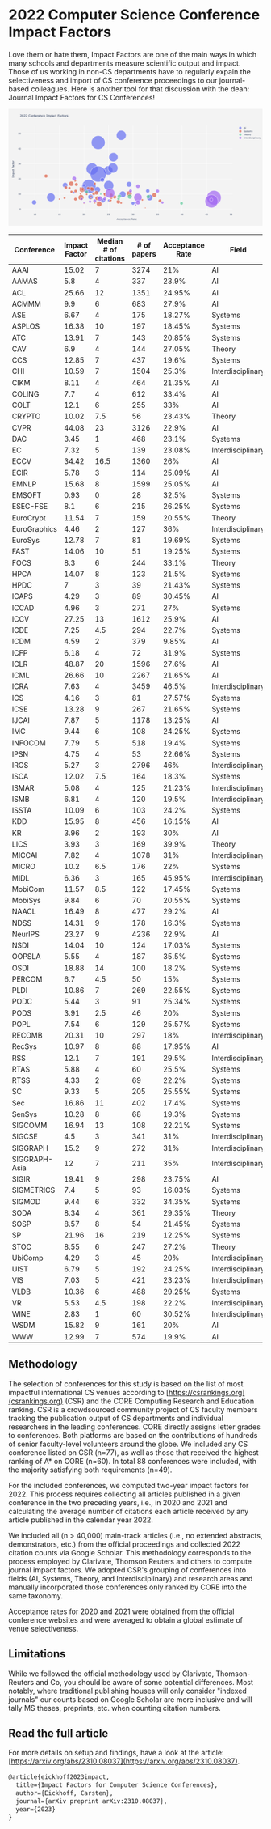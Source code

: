 # 2022 Computer Science Conference Impact Factors

Love them or hate them, Impact Factors are one of the main ways in which many schools and departments measure scientific output and impact. Those of us working in non-CS departments have to regularly expain the selectiveness and import of CS conference proceedings to our journal-based colleagues. Here is another tool for that discussion with the dean: Journal Impact Factors for CS Conferences!

[![Alt text](if2022.png)](https://eickhoff.github.io/csimpact/)
								
<table class="sortable">
  <thead>
    <tr>
      <th>Conference</th>
      <th>Impact Factor</th>
      <th>Median # of citations</th>
      <th># of papers</th>
      <th>Acceptance Rate</th>
      <th>Field</th>
    </tr>
  </thead>
  <tbody>
    <tr>
      <td>AAAI</td>
      <td>15.02</td>
      <td>7</td>
      <td>3274</td>
      <td>21%</td>
      <td>AI</td>
    </tr>
    <tr>
      <td>AAMAS</td>
      <td>5.8</td>
      <td>4</td>
      <td>337</td>
      <td>23.9%</td>
      <td>AI</td>
    </tr>
    <tr>
      <td>ACL</td>
      <td>25.66</td>
      <td>12</td>
      <td>1351</td>
      <td>24.95%</td>
      <td>AI</td>
    </tr>
    <tr>
      <td>ACMMM</td>
      <td>9.9</td>
      <td>6</td>
      <td>683</td>
      <td>27.9%</td>
      <td>AI</td>
    </tr>
    <tr>
      <td>ASE</td>
      <td>6.67</td>
      <td>4</td>
      <td>175</td>
      <td>18.27%</td>
      <td>Systems</td>
    </tr>
    <tr>
      <td>ASPLOS</td>
      <td>16.38</td>
      <td>10</td>
      <td>197</td>
      <td>18.45%</td>
      <td>Systems</td>
    </tr>
    <tr>
      <td>ATC</td>
      <td>13.91</td>
      <td>7</td>
      <td>143</td>
      <td>20.85%</td>
      <td>Systems</td>
    </tr>
    <tr>
      <td>CAV</td>
      <td>6.9</td>
      <td>4</td>
      <td>144</td>
      <td>27.05%</td>
      <td>Theory</td>
    </tr>
    <tr>
      <td>CCS</td>
      <td>12.85</td>
      <td>7</td>
      <td>437</td>
      <td>19.6%</td>
      <td>Systems</td>
    </tr>
    <tr>
      <td>CHI</td>
      <td>10.59</td>
      <td>7</td>
      <td>1504</td>
      <td>25.3%</td>
      <td>Interdisciplinary</td>
    </tr>
    <tr>
      <td>CIKM</td>
      <td>8.11</td>
      <td>4</td>
      <td>464</td>
      <td>21.35%</td>
      <td>AI</td>
    </tr>
    <tr>
      <td>COLING</td>
      <td>7.7</td>
      <td>4</td>
      <td>612</td>
      <td>33.4%</td>
      <td>AI</td>
    </tr>
    <tr>
      <td>COLT</td>
      <td>12.1</td>
      <td>6</td>
      <td>255</td>
      <td>33%</td>
      <td>AI</td>
    </tr>
    <tr>
      <td>CRYPTO</td>
      <td>10.02</td>
      <td>7.5</td>
      <td>56</td>
      <td>23.43%</td>
      <td>Theory</td>
    </tr>
    <tr>
      <td>CVPR</td>
      <td>44.08</td>
      <td>23</td>
      <td>3126</td>
      <td>22.9%</td>
      <td>AI</td>
    </tr>
    <tr>
      <td>DAC</td>
      <td>3.45</td>
      <td>1</td>
      <td>468</td>
      <td>23.1%</td>
      <td>Systems</td>
    </tr>
    <tr>
      <td>EC</td>
      <td>7.32</td>
      <td>5</td>
      <td>139</td>
      <td>23.08%</td>
      <td>Interdisciplinary</td>
    </tr>
    <tr>
      <td>ECCV</td>
      <td>34.42</td>
      <td>16.5</td>
      <td>1360</td>
      <td>26%</td>
      <td>AI</td>
    </tr>
    <tr>
      <td>ECIR</td>
      <td>5.78</td>
      <td>3</td>
      <td>114</td>
      <td>25.09%</td>
      <td>AI</td>
    </tr>
    <tr>
      <td>EMNLP</td>
      <td>15.68</td>
      <td>8</td>
      <td>1599</td>
      <td>25.05%</td>
      <td>AI</td>
    </tr>
    <tr>
      <td>EMSOFT</td>
      <td>0.93</td>
      <td>0</td>
      <td>28</td>
      <td>32.5%</td>
      <td>Systems</td>
    </tr>
    <tr>
      <td>ESEC-FSE</td>
      <td>8.1</td>
      <td>6</td>
      <td>215</td>
      <td>26.25%</td>
      <td>Systems</td>
    </tr>
    <tr>
      <td>EuroCrypt</td>
      <td>11.54</td>
      <td>7</td>
      <td>159</td>
      <td>20.55%</td>
      <td>Theory</td>
    </tr>
    <tr>
      <td>EuroGraphics</td>
      <td>4.46</td>
      <td>2</td>
      <td>127</td>
      <td>36%</td>
      <td>Interdisciplinary</td>
    </tr>
    <tr>
      <td>EuroSys</td>
      <td>12.78</td>
      <td>7</td>
      <td>81</td>
      <td>19.69%</td>
      <td>Systems</td>
    </tr>
    <tr>
      <td>FAST</td>
      <td>14.06</td>
      <td>10</td>
      <td>51</td>
      <td>19.25%</td>
      <td>Systems</td>
    </tr>
    <tr>
      <td>FOCS</td>
      <td>8.3</td>
      <td>6</td>
      <td>244</td>
      <td>33.1%</td>
      <td>Theory</td>
    </tr>
    <tr>
      <td>HPCA</td>
      <td>14.07</td>
      <td>8</td>
      <td>123</td>
      <td>21.5%</td>
      <td>Systems</td>
    </tr>
    <tr>
      <td>HPDC</td>
      <td>7</td>
      <td>3</td>
      <td>39</td>
      <td>21.43%</td>
      <td>Systems</td>
    </tr>
    <tr>
      <td>ICAPS</td>
      <td>4.29</td>
      <td>3</td>
      <td>89</td>
      <td>30.45%</td>
      <td>AI</td>
    </tr>
    <tr>
      <td>ICCAD</td>
      <td>4.96</td>
      <td>3</td>
      <td>271</td>
      <td>27%</td>
      <td>Systems</td>
    </tr>
    <tr>
      <td>ICCV</td>
      <td>27.25</td>
      <td>13</td>
      <td>1612</td>
      <td>25.9%</td>
      <td>AI</td>
    </tr>
    <tr>
      <td>ICDE</td>
      <td>7.25</td>
      <td>4.5</td>
      <td>294</td>
      <td>22.7%</td>
      <td>Systems</td>
    </tr>
    <tr>
      <td>ICDM</td>
      <td>4.59</td>
      <td>2</td>
      <td>379</td>
      <td>9.85%</td>
      <td>AI</td>
    </tr>
    <tr>
      <td>ICFP</td>
      <td>6.18</td>
      <td>4</td>
      <td>72</td>
      <td>31.9%</td>
      <td>Systems</td>
    </tr>
    <tr>
      <td>ICLR</td>
      <td>48.87</td>
      <td>20</td>
      <td>1596</td>
      <td>27.6%</td>
      <td>AI</td>
    </tr>
    <tr>
      <td>ICML</td>
      <td>26.66</td>
      <td>10</td>
      <td>2267</td>
      <td>21.65%</td>
      <td>AI</td>
    </tr>
    <tr>
      <td>ICRA</td>
      <td>7.63</td>
      <td>4</td>
      <td>3459</td>
      <td>46.5%</td>
      <td>Interdisciplinary</td>
    </tr>
    <tr>
      <td>ICS</td>
      <td>4.16</td>
      <td>3</td>
      <td>81</td>
      <td>27.57%</td>
      <td>Systems</td>
    </tr>
    <tr>
      <td>ICSE</td>
      <td>13.28</td>
      <td>9</td>
      <td>267</td>
      <td>21.65%</td>
      <td>Systems</td>
    </tr>
    <tr>
      <td>IJCAI</td>
      <td>7.87</td>
      <td>5</td>
      <td>1178</td>
      <td>13.25%</td>
      <td>AI</td>
    </tr>
    <tr>
      <td>IMC</td>
      <td>9.44</td>
      <td>6</td>
      <td>108</td>
      <td>24.25%</td>
      <td>Systems</td>
    </tr>
    <tr>
      <td>INFOCOM</td>
      <td>7.79</td>
      <td>5</td>
      <td>518</td>
      <td>19.4%</td>
      <td>Systems</td>
    </tr>
    <tr>
      <td>IPSN</td>
      <td>4.75</td>
      <td>4</td>
      <td>53</td>
      <td>22.66%</td>
      <td>Systems</td>
    </tr>
    <tr>
      <td>IROS</td>
      <td>5.27</td>
      <td>3</td>
      <td>2796</td>
      <td>46%</td>
      <td>Interdisciplinary</td>
    </tr>
    <tr>
      <td>ISCA</td>
      <td>12.02</td>
      <td>7.5</td>
      <td>164</td>
      <td>18.3%</td>
      <td>Systems</td>
    </tr>
    <tr>
      <td>ISMAR</td>
      <td>5.08</td>
      <td>4</td>
      <td>125</td>
      <td>21.23%</td>
      <td>Interdisciplinary</td>
    </tr>
    <tr>
      <td>ISMB</td>
      <td>6.81</td>
      <td>4</td>
      <td>120</td>
      <td>19.5%</td>
      <td>Interdisciplinary</td>
    </tr>
    <tr>
      <td>ISSTA</td>
      <td>10.09</td>
      <td>6</td>
      <td>103</td>
      <td>24.2%</td>
      <td>Systems</td>
    </tr>
    <tr>
      <td>KDD</td>
      <td>15.95</td>
      <td>8</td>
      <td>456</td>
      <td>16.15%</td>
      <td>AI</td>
    </tr>
    <tr>
      <td>KR</td>
      <td>3.96</td>
      <td>2</td>
      <td>193</td>
      <td>30%</td>
      <td>AI</td>
    </tr>
    <tr>
      <td>LICS</td>
      <td>3.93</td>
      <td>3</td>
      <td>169</td>
      <td>39.9%</td>
      <td>Theory</td>
    </tr>
    <tr>
      <td>MICCAI</td>
      <td>7.82</td>
      <td>4</td>
      <td>1078</td>
      <td>31%</td>
      <td>Interdisciplinary</td>
    </tr>
    <tr>
      <td>MICRO</td>
      <td>10.2</td>
      <td>6.5</td>
      <td>176</td>
      <td>22%</td>
      <td>Systems</td>
    </tr>
    <tr>
      <td>MIDL</td>
      <td>6.36</td>
      <td>3</td>
      <td>165</td>
      <td>45.95%</td>
      <td>Interdisciplinary</td>
    </tr>
    <tr>
      <td>MobiCom</td>
      <td>11.57</td>
      <td>8.5</td>
      <td>122</td>
      <td>17.45%</td>
      <td>Systems</td>
    </tr>
    <tr>
      <td>MobiSys</td>
      <td>9.84</td>
      <td>6</td>
      <td>70</td>
      <td>20.55%</td>
      <td>Systems</td>
    </tr>
    <tr>
      <td>NAACL</td>
      <td>16.49</td>
      <td>8</td>
      <td>477</td>
      <td>29.2%</td>
      <td>AI</td>
    </tr>
    <tr>
      <td>NDSS</td>
      <td>14.31</td>
      <td>9</td>
      <td>178</td>
      <td>16.3%</td>
      <td>Systems</td>
    </tr>
    <tr>
      <td>NeurIPS</td>
      <td>23.27</td>
      <td>9</td>
      <td>4236</td>
      <td>22.9%</td>
      <td>AI</td>
    </tr>
    <tr>
      <td>NSDI</td>
      <td>14.04</td>
      <td>10</td>
      <td>124</td>
      <td>17.03%</td>
      <td>Systems</td>
    </tr>
    <tr>
      <td>OOPSLA</td>
      <td>5.55</td>
      <td>4</td>
      <td>187</td>
      <td>35.5%</td>
      <td>Systems</td>
    </tr>
    <tr>
      <td>OSDI</td>
      <td>18.88</td>
      <td>14</td>
      <td>100</td>
      <td>18.2%</td>
      <td>Systems</td>
    </tr>
    <tr>
      <td>PERCOM</td>
      <td>6.7</td>
      <td>4.5</td>
      <td>50</td>
      <td>15%</td>
      <td>Systems</td>
    </tr>
    <tr>
      <td>PLDI</td>
      <td>10.86</td>
      <td>7</td>
      <td>269</td>
      <td>22.55%</td>
      <td>Systems</td>
    </tr>
    <tr>
      <td>PODC</td>
      <td>5.44</td>
      <td>3</td>
      <td>91</td>
      <td>25.34%</td>
      <td>Systems</td>
    </tr>
    <tr>
      <td>PODS</td>
      <td>3.91</td>
      <td>2.5</td>
      <td>46</td>
      <td>20%</td>
      <td>Systems</td>
    </tr>
    <tr>
      <td>POPL</td>
      <td>7.54</td>
      <td>6</td>
      <td>129</td>
      <td>25.57%</td>
      <td>Systems</td>
    </tr>
    <tr>
      <td>RECOMB</td>
      <td>20.31</td>
      <td>10</td>
      <td>297</td>
      <td>18%</td>
      <td>Interdisciplinary</td>
    </tr>
    <tr>
      <td>RecSys</td>
      <td>10.97</td>
      <td>8</td>
      <td>88</td>
      <td>17.95%</td>
      <td>AI</td>
    </tr>
    <tr>
      <td>RSS</td>
      <td>12.1</td>
      <td>7</td>
      <td>191</td>
      <td>29.5%</td>
      <td>Interdisciplinary</td>
    </tr>
    <tr>
      <td>RTAS</td>
      <td>5.88</td>
      <td>4</td>
      <td>60</td>
      <td>25.5%</td>
      <td>Systems</td>
    </tr>
    <tr>
      <td>RTSS</td>
      <td>4.33</td>
      <td>2</td>
      <td>69</td>
      <td>22.2%</td>
      <td>Systems</td>
    </tr>
    <tr>
      <td>SC</td>
      <td>9.33</td>
      <td>5</td>
      <td>205</td>
      <td>25.55%</td>
      <td>Systems</td>
    </tr>
    <tr>
      <td>Sec</td>
      <td>16.86</td>
      <td>11</td>
      <td>402</td>
      <td>17.4%</td>
      <td>Systems</td>
    </tr>
    <tr>
      <td>SenSys</td>
      <td>10.28</td>
      <td>8</td>
      <td>68</td>
      <td>19.3%</td>
      <td>Systems</td>
    </tr>
    <tr>
      <td>SIGCOMM</td>
      <td>16.94</td>
      <td>13</td>
      <td>108</td>
      <td>22.21%</td>
      <td>Systems</td>
    </tr>
    <tr>
      <td>SIGCSE</td>
      <td>4.5</td>
      <td>3</td>
      <td>341</td>
      <td>31%</td>
      <td>Interdisciplinary</td>
    </tr>
    <tr>
      <td>SIGGRAPH</td>
      <td>15.2</td>
      <td>9</td>
      <td>272</td>
      <td>31%</td>
      <td>Interdisciplinary</td>
    </tr>
    <tr>
      <td>SIGGRAPH-Asia</td>
      <td>12</td>
      <td>7</td>
      <td>211</td>
      <td>35%</td>
      <td>Interdisciplinary</td>
    </tr>
    <tr>
      <td>SIGIR</td>
      <td>19.41</td>
      <td>9</td>
      <td>298</td>
      <td>23.75%</td>
      <td>AI</td>
    </tr>
    <tr>
      <td>SIGMETRICS</td>
      <td>7.4</td>
      <td>5</td>
      <td>93</td>
      <td>16.03%</td>
      <td>Systems</td>
    </tr>
    <tr>
      <td>SIGMOD</td>
      <td>9.44</td>
      <td>6</td>
      <td>332</td>
      <td>34.35%</td>
      <td>Systems</td>
    </tr>
    <tr>
      <td>SODA</td>
      <td>8.34</td>
      <td>4</td>
      <td>361</td>
      <td>29.35%</td>
      <td>Theory</td>
    </tr>
    <tr>
      <td>SOSP</td>
      <td>8.57</td>
      <td>8</td>
      <td>54</td>
      <td>21.45%</td>
      <td>Systems</td>
    </tr>
    <tr>
      <td>SP</td>
      <td>21.96</td>
      <td>16</td>
      <td>219</td>
      <td>12.25%</td>
      <td>Systems</td>
    </tr>
    <tr>
      <td>STOC</td>
      <td>8.55</td>
      <td>6</td>
      <td>247</td>
      <td>27.2%</td>
      <td>Theory</td>
    </tr>
    <tr>
      <td>UbiComp</td>
      <td>4.29</td>
      <td>3</td>
      <td>45</td>
      <td>20%</td>
      <td>Interdisciplinary</td>
    </tr>
    <tr>
      <td>UIST</td>
      <td>6.79</td>
      <td>5</td>
      <td>192</td>
      <td>24.25%</td>
      <td>Interdisciplinary</td>
    </tr>
    <tr>
      <td>VIS</td>
      <td>7.03</td>
      <td>5</td>
      <td>421</td>
      <td>23.23%</td>
      <td>Interdisciplinary</td>
    </tr>
    <tr>
      <td>VLDB</td>
      <td>10.36</td>
      <td>6</td>
      <td>488</td>
      <td>29.25%</td>
      <td>Systems</td>
    </tr>
    <tr>
      <td>VR</td>
      <td>5.53</td>
      <td>4.5</td>
      <td>198</td>
      <td>22.2%</td>
      <td>Interdisciplinary</td>
    </tr>
    <tr>
      <td>WINE</td>
      <td>2.83</td>
      <td>1</td>
      <td>60</td>
      <td>30.52%</td>
      <td>Interdisciplinary</td>
    </tr>
    <tr>
      <td>WSDM</td>
      <td>15.82</td>
      <td>9</td>
      <td>161</td>
      <td>20%</td>
      <td>AI</td>
    </tr>
    <tr>
      <td>WWW</td>
      <td>12.99</td>
      <td>7</td>
      <td>574</td>
      <td>19.9%</td>
      <td>AI</td>
    </tr>
  </tbody>
</table>

## Methodology
The selection of conferences for this study is based on the list of most impactful international CS venues according to [https://csrankings.org](csrankings.org) (CSR) and the CORE Computing Research and Education ranking. CSR is a crowdsourced community project of CS faculty members tracking the publication output of CS departments and individual researchers in the leading conferences. CORE directly assigns letter grades to conferences. Both platforms are based on the contributions of hundreds of senior faculty-level volunteers around the globe. We included any CS conference listed on CSR (n=77), as well as those that received the highest ranking of A* on CORE (n=60). In total 88 conferences were included, with the majority satisfying both requirements (n=49).

For the included conferences, we computed two-year impact factors for 2022. This process requires collecting all articles published in a given conference in the two preceding years, i.e., in 2020 and 2021 and calculating the average number of citations each article received by any article published in the calendar year 2022.

We included all (n > 40,000) main-track articles (i.e., no extended abstracts, demonstrators, etc.) from the official proceedings and collected 2022 citation counts via Google Scholar. This methodology corresponds to the process employed by Clarivate, Thomson Reuters and others to compute journal impact factors. We adopted CSR's grouping of conferences into fields (AI, Systems, Theory, and Interdisciplinary) and research areas and manually incorporated those conferences only ranked by CORE into the same taxonomy.

Acceptance rates for 2020 and 2021 were obtained from the official conference websites and were averaged to obtain a global estimate of venue selectiveness.

## Limitations
While we followed the official methodology used by Clarivate, Thomson-Reuters and Co, you should be aware of some potential differences. Most notably, where traditional publishing houses will only consider "indexed journals" our counts based on Google Scholar are more inclusive and will tally MS theses, preprints, etc. when counting citation numbers.

## Read the full article
For more details on setup and findings, have a look at the article: [https://arxiv.org/abs/2310.08037](https://arxiv.org/abs/2310.08037).
								
```
@article{eickhoff2023impact,
  title={Impact Factors for Computer Science Conferences},
  author={Eickhoff, Carsten},
  journal={arXiv preprint arXiv:2310.08037},
  year={2023}
}
```
